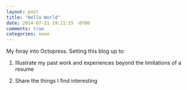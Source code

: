 ```yaml
---
layout: post
title: "Hello World"
date: 2014-07-21 19:11:15 -0700
comments: true
categories: none 
---
```


My foray into Octopress.  Setting this blog up to:


1) Illustrate my past work and experiences beyond the limitations of a resume

2) Share the things I find interesting
